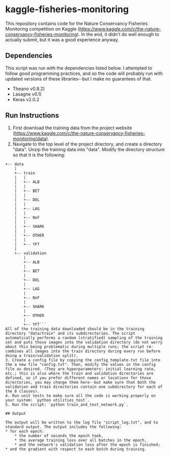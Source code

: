 # kaggle-fisheries-monitoring

This repository contains code for the Nature Conservancy Fisheries Monitoring competition on Kaggle (https://www.kaggle.com/c/the-nature-conservancy-fisheries-monitoring). In the end, it didn't do well enough to actually submit, but it was a good experience anyway. 

## Dependencies

This script was run with the dependencies listed below. I attempted to follow good programming practices, and so the code will probably run with updated versions of these libraries--but I make no guarantees of that. 
- Theano v0.8.2)
- Lasagne v0.1)
- Keras v2.0.2

## Run Instructions

1. First download the training data from the project website (https://www.kaggle.com/c/the-nature-conservancy-fisheries-monitoring/data). 
2. Navigate to the top level of the project directory, and create a directory "data". Unzip the training data into "data". Modify the directory structure so that it is the following:
```.
+-- data
    |
    +-- train
    |   |
    |   +-- ALB
    |   |
    |   +-- BET
    |   |
    |   +-- DOL
    |   |
    |   +-- LAG
    |   |
    |   +-- NoF
    |   |
    |   +-- SHARK
    |   |
    |   +-- OTHER
    |   |
    |   +-- YFT
    |
    +-- validation
        |
        +-- ALB
        |
        +-- BET
        |
        +-- DOL
        |
        +-- LAG
        |
        +-- NoF
        |
        +-- SHARK
        |
        +-- OTHER
        |
        +-- YFT```
All of the training data downloaded should be in the training directory "data/train" and its subdirectories. The script automatically performs a random (stratified) sampling of the training set and puts those images into the validation directory (do not worry about this being problematic during multiple runs; the script re-combines all images into the train directory during every run before doing a train/validation split). 
3. Create a config file by copying the config_template.txt file into the a new file "config.txt". Then, modify the values in the config file as desired. (They are hyperparameters: initial learning rate, etc.; this is also where the train and validation directories are defined, so if you prefer different names or locations for those directories, you may change them here--but make sure that both the validation and train directories contain one subdirectory for each of the 8 classes). 
4. Run unit tests to make sure all the code is working properly on your system: `python utilities_test`. 
5. Run the script: `python train_and_test_network.py`. 

## Output

The output will be written to the log file "script_log.txt", and to standard output. The output includes the following:
* for each epoch:
    * the number of seconds the epoch took,
    * the average training loss over all batches in the epoch,
    * and the network's validation loss after the epoch is finished;
* and the gradient with respect to each batch during training.

